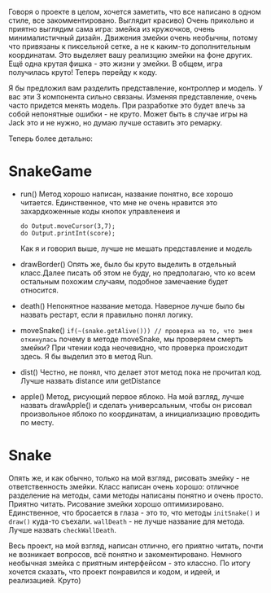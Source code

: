 Говоря о проекте в целом, хочется заметить, что все написано в одном стиле, все закомментировано. Выглядит красиво) Очень прикольно и приятно выглядим сама игра: змейка из кружочков, очень минималистичный дизайн. Движения змейки очень необычны, потому что привязаны к пиксельной сетке, а не к каким-то дополнительным координатам. Это выделяет вашу реализцию змейки на фоне других. Ещё одна крутая фишка - это жизни у змейки. В общем, игра получилась круто! Теперь перейду к коду.

Я бы предложил вам разделить представление, контроллер и модель. У вас эти 3 компонента сильно связаны. Изменяя представление, очень часто придется менять модель. При разработке это будет влечь за собой непонятные ошибки  - не круто. Может быть в случае игры на Jack это и не нужно, но думаю лучше оставить это ремарку.

Теперь более детально:
# SnakeGame
- run()
    Метод хорошо написан, название понятно, все хорошо читается. Единственное, что мне не очень нравится это захардкоженные коды кнопок управленеия и 
    ```
    do Output.moveCursor(3,7);  
    do Output.printInt(score);
    ```
    Как я и говорил выше, лучше не мешать представление и модель
    
- drawBorder()
    Опять же, было бы круто выделить в отдельный класс.Далее писать об этом не буду, но предполагаю, что ко всем остальным похожим случаям, подобное замечаение будет относится. 

- death()
    Непонятное название метода. Наверное лучше было бы назвать рестарт, если я правильно понял логику.
    
- moveSnake()
    `if(~(snake.getAlive())) // проверка на то, что змея откинулась` почему в методе moveSnake, мы проверяем смерть змейки? При чтении кода неочевидно, что проверка происходит здесь. Я бы выделил это в метод Run.

- dist()
    Честно, не понял, что делает этот метод пока не прочитал код. Лучше назвать distance или getDistance

- apple()
    Метод, рисующий первое яблоко. На мой взгляд, лучше назвать drawApple() и сделать универсальным, чтобы он рисовал произвольное яблоко по координатам, а инициализацию проводить по месту.

# Snake
Опять же, и как обычно, только на мой взгляд, рисовать змейку - не ответственность змейки. 
Класс написан очень хорошо: отличное разделение на методы, сами методы написаны понятно и очень просто. Приятно читать. Рисование змейки хорошо оптимизировано. Единственное, что бросается в глаза - это то, что методы ` initSnake() `  и `draw()` куда-то съехали. `wallDeath` - не лучше название для метода. Лучше назвать `checkWallDeath`.


Весь проект, на мой взгляд, написан отлично, его приятно читать, почти не возникает вопросов, всё понятно и закоментировано. Немного необычная змейка с приятным интерфейсом - это классно. По итогу хочется сказать, что проект понравился и кодом, и идеей, и реализацией. Круто)